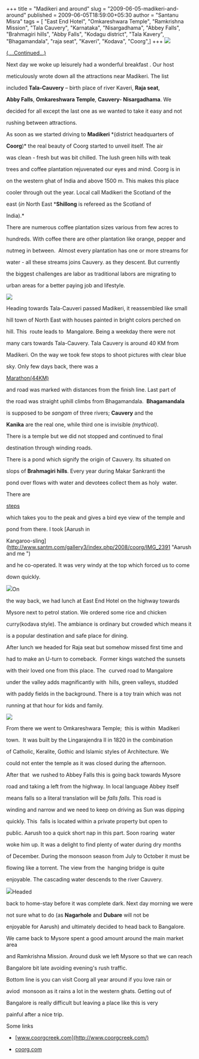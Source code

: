 +++
title = "Madikeri and around"
slug = "2009-06-05-madikeri-and-around"
published = 2009-06-05T18:59:00+05:30
author = "Santanu Misra"
tags = [ "East End Hotel", "Omkareshwara Temple", "Ramkrishna Mission", "Tala Cauvery", "Karnataka", "Nisargadhama", "Abbey Falls", "Brahmagiri hills", "Abby Falls", "Kodagu district", "Tala Kavery", "Bhagamandala", "raja seat", "Kaveri", "Kodava", "Coorg",]
+++
[![](../images/thumbnails/2009-06-05-madikeri-and-around-kadumputtu+.jpg)](../images/2009-06-05-madikeri-and-around-kadumputtu+.jpg)

[(....Continued...)](http://blog.santm.com/2009/05/little-tibet.html)
Next day we woke up leisurely had a wonderful breakfast . Our host
meticulously wrote down all the attractions near Madikeri. The list
included **Tala-Cauvery** – birth place of river Kaveri, **Raja seat**,
**Abby Falls**, **Omkareshwara Temple**, **Cauvery- Nisargadhama**. We
decided for all except the last one as we wanted to take it easy and not
rushing between attractions.

As soon as we started driving to **Madikeri** *(district headquarters of
**Coorg**)* the real beauty of Coorg started to unveil itself. The air
was clean - fresh but was bit chilled. The lush green hills with teak
trees and coffee plantation rejuvenated our eyes and mind. Coorg is in
on the western ghat of India and above 1500 m. This makes this place
cooler through out the year. Local call Madikeri the Scotland of the
east (*in* North East ***Shillong** is refereed as the Scotland of
India).*

There are numerous coffee plantation sizes various from few acres to
hundreds. With coffee there are other plantation like orange, pepper and
nutmeg in between.  Almost every plantation has one or more streams for
water - all these streams joins Cauvery. as they descent. But currently
the biggest challenges are labor as traditional labors are migrating to
urban areas for a better paying job and lifestyle.

  

[![](../images/thumbnails/2009-06-05-madikeri-and-around-tal-kaveri.jpg)](../images/2009-06-05-madikeri-and-around-tal-kaveri.jpg)

Heading towards Tala-Cauveri passed Madikeri, it reassembled like small
hill town of North East with houses painted in bright colors perched on
hill. This  route leads to  Mangalore. Being a weekday there were not
many cars towards Tala-Cauvery. Tala Cauvery is around 40 KM from
Madikeri. On the way we took few stops to shoot pictures with clear blue
sky. Only few days back, there was a
[Marathon(44KM)](http://www.hindu.com/2008/11/29/stories/2008112952180300.htm "Coorg Marathon")
and road was marked with distances from the finish line. Last part of
the road was straight uphill climbs from Bhagamandala.  **Bhagamandala**
is supposed to be *sangam* of three rivers; **Cauvery** and the
**Kanika** are the real one, while third one is invisible *(mythical)*.
There is a temple but we did not stopped and continued to final
destination through winding roads.

There is a pond which signify the origin of Cauvery. Its situated on
slops of **Brahmagiri hills**. Every year during Makar Sankranti the
pond over flows with water and devotees collect them as holy  water.
There are
[steps](hhttp://www.santm.com/gallery3/index.php/2008/coorg/IMG_2388 "Steps to hill top")
which takes you to the peak and gives a bird eye view of the temple and
pond from there. I took [Aarush in
Kangaroo-sling](http://www.santm.com/gallery3/index.php/2008/coorg/IMG_2391 "Aarush and me ")
and he co-operated. It was very windy at the top which forced us to come
down quickly.

[![](../images/thumbnails/2009-06-05-madikeri-and-around-raja_seat.jpg)](../images/2009-06-05-madikeri-and-around-raja_seat.jpg)On
the way back, we had lunch at East End Hotel on the highway towards
Mysore next to petrol station. We ordered some rice and chicken
curry(kodava style). The ambiance is ordinary but crowded which means it
is a popular destination and safe place for dining.

  

After lunch we headed for Raja seat but somehow missed first time and
had to make an U-turn to comeback.  Former kings watched the sunsets
with their loved one from this place. The  curved road to Mangalore
under the valley adds magnificantly with  hills, green valleys, studded
with paddy fields in the background. There is a toy train which was not
running at that hour for kids and family.

  

[![](../images/thumbnails/2009-06-05-madikeri-and-around-temple_madikeri.jpg)](../images/2009-06-05-madikeri-and-around-temple_madikeri.jpg)

From there we went to Omkareshwara Temple;  this is within  Madikeri
town.  It was built by the Lingarajendra II in 1820 in the combination
of Catholic, Keralite, Gothic and Islamic styles of Architecture. We
could not enter the temple as it was closed during the afternoon.

  

After that  we rushed to Abbey Falls this is going back towards Mysore
road and taking a left from the highway. In local language Abbey itself
means falls so a literal translation will be *falls falls.* This road is
winding and narrow and we need to keep on driving as Sun was dipping
quickly. This  falls is located within a private property but open to
public. Aarush too a quick short nap in this part. Soon roaring  water
woke him up. It was a delight to find plenty of water during dry months
of December. During the monsoon season from July to October it must be
flowing like a torrent. The view from the  hanging bridge is quite
enjoyable. The cascading water descends to the river Cauvery.

[![](../images/thumbnails/2009-06-05-madikeri-and-around-abbey_falls.jpg)](../images/2009-06-05-madikeri-and-around-abbey_falls.jpg)Headed
back to home-stay before it was complete dark. Next day morning we were
not sure what to do (as **Nagarhole** and **Dubare** will not be
enjoyable for Aarush) and ultimately decided to head back to Bangalore.
We came back to Mysore spent a good amount around the main market area
and Ramkrishna Mission. Around dusk we left Mysore so that we can reach
Bangalore bit late avoiding evening's rush traffic.

Bottom line is you can visit Coorg all year around if you love rain or
aviod  monsoon as it rains a lot in the western ghats. Getting out of
Bangalore is really difficult but leaving a place like this is very
painful after a nice trip.

Some links

-   [www.coorgcreek.com](http://www.coorgcreek.com/)
-   [coorg.com](http://coorg.com/)
